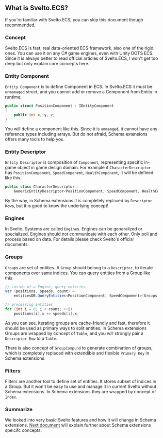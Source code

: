 ## What is Svelto.ECS?
If you're familiar with Svelto.ECS, you can skip this document though recommended.

### Concept
Svelto.ECS is fast, real data-oriented ECS framework, also one of the rigid ones. You can use it on any C# game engines, even with Unity DOTS ECS. Since it is always better to read official articles of Svelto.ECS, I won't get too deep but only explain core concepts here.

### Entity Component
`Entity Component` is to define Component in ECS. In Svelto.ECS it must be `unmanaged` struct, and you cannot add or remove a Component from Entity in runtime.
```csharp
public struct PositionComponent : IEntityComponent
{
    public int x, y, z;
}
```
You will define a component like this. Since it is `unmanged`, it cannot have any reference types including arrays. But do not afraid, Schema extensions offers many tools to help you.

### Entity Descriptor
`Entity Descriptor` is composition of `Component`, representing specific in-game object in game design domain. For example if `CharacterDescriptor` has `PositionComponent`, `SpeedComponent`, `HealthComponent`, it will be defined like this.
```csharp
public class CharacterDescriptor :
    GenericEntityDescriptor<PositionComponent, SpeedComponent, HealthComponent> { }
```
By the way, in Schema extensions it is completely replaced by `Descriptor Row`s, but it is good to know the underlying concept!

### Engines
In Svelto, Systems are called `Engine`s. Engines can be generalized or specialized. Engines should not communicate with each other. Only poll and process based on data. For details please check Svelto's official documents.

### Groups
`Group`s are set of entities. A `Group` should belong to a `Descriptor`, to iterate components over same indices. You can query entities from a Group like this.
```csharp
// inside of a Engine, query entities
var (positions, speeds, count) =
    entitiesDB.QueryEntities<PositionComponent, SpeedComponent>(Groups.MovingCharacter);

// processing entities
for (int i = 0; i < count; ++i)
    positions[i].x += speeds[i].x;
```
As you can see, iterating groups are cache-friendly and fast, therefore it should be used as primary ways to split entities. In Schema extensions Groups are wrapped by concept of `Table`, and you will strongly pair a `Descriptor Row` to a `Table`.

There is also concept of `GroupCompund` to generate combination of groups, which is completely replaced with extendible and flexible `Primary Key` in Schema extensions.

### Filters
Filters are another tool to define set of entities. It stores subset of indices in a Group. But it won't be easy to use and manage it in current Svelto without Schema extensions. In Schema extensions they are wrapped by concept of `Index`.

### Summarize
We looked into very basic Svelto features and how it will change in Schema extensions. [Next document](concept-schema.md) will explain further about Schema extensions speicifc concepts.
